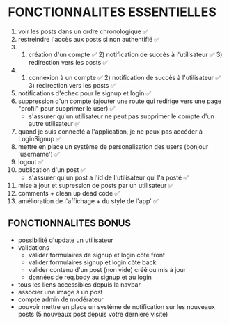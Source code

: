 # FONCTIONNALITES ESSENTIELLES

1. voir les posts dans un ordre chronologique ✅
2. restreindre l'accès aux posts si non authentifié ✅
3. 1. création d'un compte ✅ 2) notification de succès à l'utilisateur ✅ 3) redirection vers les posts ✅
4. 1. connexion à un compte ✅ 2) notification de succès à l'utilisateur ✅ 3) redirection vers les posts ✅
5. notifications d'échec pour le signup et login ✅
6. suppression d'un compte (ajouter une route qui redirige vers une page "profil" pour supprimer le user) ✅
   - s'assurer qu'un utilisateur ne peut pas supprimer le compte d'un autre utilisateur ✅
7. quand je suis connecté à l'application, je ne peux pas accéder à LoginSignup ✅
8. mettre en place un système de personalisation des users (bonjour 'username') ✅
9. logout ✅
10. publication d'un post ✅
    - s'assurer qu'un post a l'id de l'utilisateur qui l'a posté ✅
11. mise à jour et supression de posts par un utilisateur ✅
12. comments + clean up dead code ✅
13. amélioration de l'affichage + du style de l'app' ✅

## FONCTIONNALITES BONUS

- possibilité d'update un utilisateur
- validations
  - valider formulaires de signup et login côté front
  - valider formulaires signup et login côté back
  - valider contenu d'un post (non vide) créé ou mis à jour
  - données de req.body au signup et au login
- tous les liens accessibles depuis la navbar
- associer une image à un post
- compte admin de modérateur
- pouvoir mettre en place un système de notification sur les nouveaux posts (5 nouveaux post depuis votre derniere visite)
